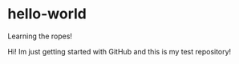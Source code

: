 # hello-world
Learning the ropes!

Hi! Im just getting started with GitHub and this is my test repository!
